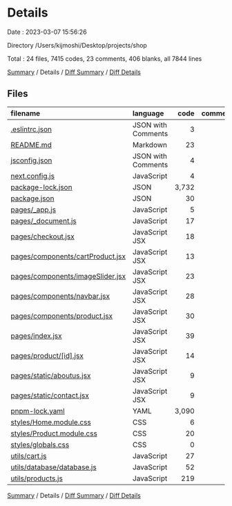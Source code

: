 # Details

Date : 2023-03-07 15:56:26

Directory /Users/kijmoshi/Desktop/projects/shop

Total : 24 files,  7415 codes, 23 comments, 406 blanks, all 7844 lines

[Summary](results.md) / Details / [Diff Summary](diff.md) / [Diff Details](diff-details.md)

## Files
| filename | language | code | comment | blank | total |
| :--- | :--- | ---: | ---: | ---: | ---: |
| [.eslintrc.json](/.eslintrc.json) | JSON with Comments | 3 | 0 | 1 | 4 |
| [README.md](/README.md) | Markdown | 23 | 0 | 16 | 39 |
| [jsconfig.json](/jsconfig.json) | JSON with Comments | 4 | 4 | 0 | 8 |
| [next.config.js](/next.config.js) | JavaScript | 4 | 1 | 2 | 7 |
| [package-lock.json](/package-lock.json) | JSON | 3,732 | 0 | 1 | 3,733 |
| [package.json](/package.json) | JSON | 30 | 0 | 1 | 31 |
| [pages/_app.js](/pages/_app.js) | JavaScript | 5 | 0 | 2 | 7 |
| [pages/_document.js](/pages/_document.js) | JavaScript | 17 | 0 | 4 | 21 |
| [pages/checkout.jsx](/pages/checkout.jsx) | JavaScript JSX | 18 | 1 | 4 | 23 |
| [pages/components/cartProduct.jsx](/pages/components/cartProduct.jsx) | JavaScript JSX | 13 | 0 | 3 | 16 |
| [pages/components/imageSlider.jsx](/pages/components/imageSlider.jsx) | JavaScript JSX | 23 | 2 | 4 | 29 |
| [pages/components/navbar.jsx](/pages/components/navbar.jsx) | JavaScript JSX | 28 | 0 | 6 | 34 |
| [pages/components/product.jsx](/pages/components/product.jsx) | JavaScript JSX | 30 | 2 | 4 | 36 |
| [pages/index.jsx](/pages/index.jsx) | JavaScript JSX | 39 | 1 | 4 | 44 |
| [pages/product/[id].jsx](/pages/product/%5Bid%5D.jsx) | JavaScript JSX | 14 | 2 | 3 | 19 |
| [pages/static/aboutus.jsx](/pages/static/aboutus.jsx) | JavaScript JSX | 9 | 0 | 1 | 10 |
| [pages/static/contact.jsx](/pages/static/contact.jsx) | JavaScript JSX | 9 | 0 | 1 | 10 |
| [pnpm-lock.yaml](/pnpm-lock.yaml) | YAML | 3,090 | 0 | 321 | 3,411 |
| [styles/Home.module.css](/styles/Home.module.css) | CSS | 6 | 0 | 1 | 7 |
| [styles/Product.module.css](/styles/Product.module.css) | CSS | 20 | 0 | 3 | 23 |
| [styles/globals.css](/styles/globals.css) | CSS | 0 | 0 | 1 | 1 |
| [utils/cart.js](/utils/cart.js) | JavaScript | 27 | 0 | 10 | 37 |
| [utils/database/database.js](/utils/database/database.js) | JavaScript | 52 | 10 | 11 | 73 |
| [utils/products.js](/utils/products.js) | JavaScript | 219 | 0 | 2 | 221 |

[Summary](results.md) / Details / [Diff Summary](diff.md) / [Diff Details](diff-details.md)